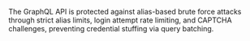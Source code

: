 The GraphQL API is protected against alias-based brute force attacks through strict alias limits, login attempt rate limiting, and CAPTCHA challenges, preventing credential stuffing via query batching.